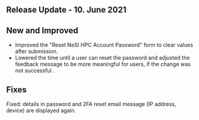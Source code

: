 ## Release Update - 10. June 2021

## New and Improved

-   Improved the "Reset NeSI HPC Account Password" form to clear values
    after submission.
-   Lowered the time until a user can reset the password and adjusted
    the feedback message to be more meaningful for users, if the change
    was not successful .

## Fixes

Fixed: details in password and 2FA reset email message (IP address,
device) are displayed again.

 
